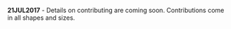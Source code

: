 __21JUL2017__ - Details on contributing are coming soon. Contributions come in all shapes and sizes.
